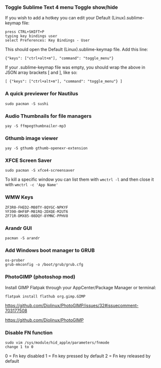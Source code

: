 ### Toggle Sublime Text 4 menu Toggle show/hide

If you wish to add a hotkey you can edit your Default (Linux).sublime-keymap file:

    press CTRL+SHIFT+P
    typing key bindings user
    select Preferences: Key Bindings - User

This should open the Default (Linux).sublime-keymap file. Add this line:

`{"keys": ["ctrl+alt+m"], "command": "toggle_menu"}`

If your .sublime-keymap file was empty, you should wrap the above in JSON array brackets [ and ], like so:

`[
    {"keys": ["ctrl+alt+m"], "command": "toggle_menu"}
]`


### A quick previewer for Nautilus
```
sudo pacman -S sushi
```


### Audio Thumbnails for file managers
```
yay -S ffmpegthumbnailer-mp3
```

### Gthumb image viewer
```
yay -S gthumb gthumb-openexr-extension
```

### XFCE Screen Saver
```
sudo pacman -S xfce4-screensaver
```
To kill a specific window you can list them with `wmctrl -l` and then close it with `wmctrl -c 'App Name'`

### WMW Keys
```
ZF3R0-FHED2-M80TY-8QYGC-NPKYF
YF390-0HF8P-M81RQ-2DXQE-M2UT6
ZF71R-DMX85-08DQY-8YMNC-PPHV8
```

### Arandr GUI
```
pacman -S arandr
```

### Add Windows boot manager to GRUB
```
os-prober
grub-mkconfig -o /boot/grub/grub.cfg
```

### PhotoGIMP (photoshop mod)
Install GIMP Flatpak through your AppCenter/Package Manager or terminal:
```
flatpak install flathub org.gimp.GIMP
```
https://github.com/Diolinux/PhotoGIMP/issues/32#issuecomment-703177508

https://github.com/Diolinux/PhotoGIMP


### Disable FN function
```
sudo vim /sys/module/hid_apple/parameters/fnmode
change 1 to 0
```

0 = Fn key disabled
1 = Fn key pressed by default
2 = Fn key released by default
